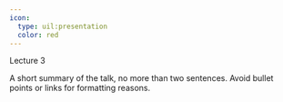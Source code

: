 ```yaml
---
icon:
  type: uil:presentation
  color: red
---    
```


Lecture 3

A short summary of the talk, no more than two sentences. Avoid bullet points or links for formatting reasons.